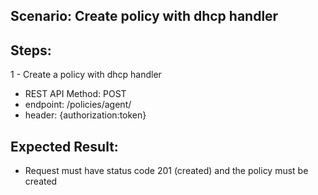 ## Scenario: Create policy with dhcp handler 
## Steps:

1 - Create a policy with dhcp handler

- REST API Method: POST
- endpoint: /policies/agent/
- header: {authorization:token}


## Expected Result:
- Request must have status code 201 (created) and the policy must be created